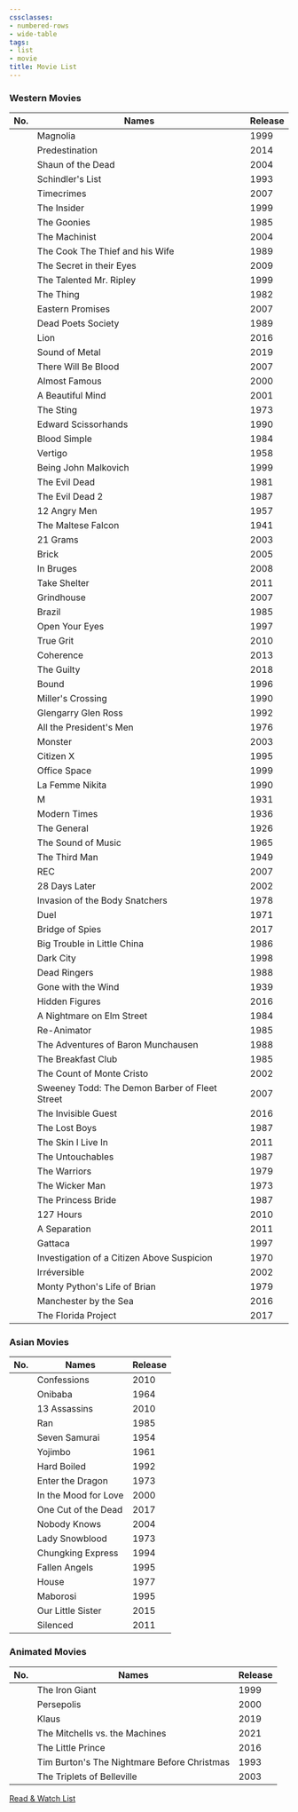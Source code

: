 ```yaml
---
cssclasses:
- numbered-rows
- wide-table
tags:
- list
- movie
title: Movie List
---
```


### Western Movies

| No. | Names | Release |
| ---- | ---- | ---- |
|  | Magnolia | 1999 |
|  | Predestination | 2014 |
|  | Shaun of the Dead | 2004 |
|  | Schindler's List | 1993 |
|  | Timecrimes | 2007 |
|  | The Insider | 1999 |
|  | The Goonies | 1985 |
|  | The Machinist | 2004 |
|  | The Cook The Thief and his Wife | 1989 |
|  | The Secret in their Eyes | 2009 |
|  | The Talented Mr. Ripley | 1999 |
|  | The Thing | 1982 |
|  | Eastern Promises | 2007 |
|  | Dead Poets Society | 1989 |
|  | Lion | 2016 |
|  | Sound of Metal | 2019 |
|  | There Will Be Blood | 2007 |
|  | Almost Famous | 2000 |
|  | A Beautiful Mind | 2001 |
|  | The Sting | 1973 |
|  | Edward Scissorhands | 1990 |
|  | Blood Simple | 1984 |
|  | Vertigo | 1958 |
|  | Being John Malkovich | 1999 |
|  | The Evil Dead | 1981 |
|  | The Evil Dead 2 | 1987 |
|  | 12 Angry Men | 1957 |
|  | The Maltese Falcon | 1941 |
|  | 21 Grams | 2003 |
|  | Brick | 2005 |
|  | In Bruges | 2008 |
|  | Take Shelter | 2011 |
|  | Grindhouse | 2007 |
|  | Brazil | 1985 |
|  | Open Your Eyes | 1997 |
|  | True Grit | 2010 |
|  | Coherence | 2013 |
|  | The Guilty | 2018 |
|  | Bound | 1996 |
|  | Miller's Crossing | 1990 |
|  | Glengarry Glen Ross | 1992 |
|  | All the President's Men | 1976 |
|  | Monster | 2003 |
|  | Citizen X | 1995 |
|  | Office Space | 1999 |
|  | La Femme Nikita | 1990 |
|  | M | 1931 |
|  | Modern Times | 1936 |
|  | The General | 1926 |
|  | The Sound of Music | 1965 |
|  | The Third Man | 1949 |
|  | REC | 2007 |
|  | 28 Days Later | 2002 |
|  | Invasion of the Body Snatchers | 1978 |
|  | Duel | 1971 |
|  | Bridge of Spies | 2017 |
|  | Big Trouble in Little China | 1986 |
|  | Dark City | 1998 |
|  | Dead Ringers | 1988 |
|  | Gone with the Wind | 1939 |
|  | Hidden Figures | 2016 |
|  | A Nightmare on Elm Street | 1984 |
|  | Re-Animator | 1985 |
|  | The Adventures of Baron Munchausen | 1988 |
|  | The Breakfast Club | 1985 |
|  | The Count of Monte Cristo | 2002 |
|  | Sweeney Todd: The Demon Barber of Fleet Street | 2007 |
|  | The Invisible Guest | 2016 |
|  | The Lost Boys | 1987 |
|  | The Skin I Live In | 2011 |
|  | The Untouchables | 1987 |
|  | The Warriors | 1979 |
|  | The Wicker Man | 1973 |
|  | The Princess Bride | 1987 |
|  | 127 Hours | 2010 |
|  | A Separation | 2011 |
|  | Gattaca | 1997 |
|  | Investigation of a Citizen Above Suspicion | 1970 |
|  | Irréversible | 2002 |
|  | Monty Python's Life of Brian | 1979 |
|  | Manchester by the Sea | 2016 |
|  | The Florida Project | 2017 |

### Asian Movies

| No. | Names | Release |
| ---- | ---- | ---- |
|  | Confessions | 2010 |
|  | Onibaba | 1964 |
|  | 13 Assassins | 2010 |
|  | Ran | 1985 |
|  | Seven Samurai | 1954 |
|  | Yojimbo | 1961 |
|  | Hard Boiled | 1992 |
|  | Enter the Dragon | 1973 |
|  | In the Mood for Love | 2000 |
|  | One Cut of the Dead | 2017 |
|  | Nobody Knows | 2004 |
|  | Lady Snowblood | 1973 |
|  | Chungking Express | 1994 |
|  | Fallen Angels | 1995 |
|  | House | 1977 |
|  | Maborosi | 1995 |
|  | Our Little Sister | 2015 |
|  | Silenced | 2011 |

### Animated Movies

| No. | Names                                       | Release |
| --- | ------------------------------------------- | ------- |
|     | The Iron Giant                              | 1999    |
|     | Persepolis                                  | 2000    |
|     | Klaus                                       | 2019    |
|     | The Mitchells vs. the Machines              | 2021    |
|     | The Little Prince                           | 2016    |
|     | Tim Burton's The Nightmare Before Christmas | 1993    |
|     | The Triplets of Belleville                  | 2003    |

[Read & Watch List](../read-and-watch-list.md)